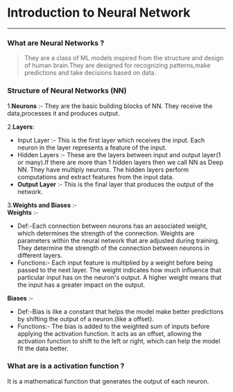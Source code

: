 # Introduction to Neural Network
---
### What are Neural Networks ?
>They are a class of ML models inspired from the structure and design of human brain.They are designed for recognizing patterns,make predictions and take decisions based on data.

### Structure of Neural Networks (NN)
1.**Neurons** :- They are the basic building blocks of NN. They receive the data,processes it and produces output.  

2.**Layers**:  
- Input Layer :- This is the first layer which receives the input. Each neuron in the layer represents a feature of the input.
- Hidden Layers :- These are the layers between input and output layer(1 or many).If there are more than 1 hidden layers then we call NN as Deep NN. They have multiply neurons. The hidden layers perform computations and extract features from the input data.  
- **Output Layer** :- This is the final layer that produces the output of the network.  
  
3.**Weights and Biases** :-  
**Weights** :- 
- Def:-Each connection between neurons has an associated weight, which determines the strength of the connection. Weights are parameters within the neural network that are adjusted during training. They determine the strength of the connection between neurons in different layers.  
- Functions:-
 Each input feature is multiplied by a weight before being passed to the next layer. The weight indicates how much influence that particular input has on the neuron's output. A higher weight means that the input has a greater impact on the output.  

**Biases** :-   
- Def:-Bias is like a constant that helps the model make better predictions by shifting the output of a neuron.(like a offset).
- Functions:- The bias is added to the weighted sum of inputs before applying the activation function. It acts as an offset, allowing the activation function to shift to the left or right, which can help the model fit the data better.

### What are is a activation function ?
It is a mathematical function that generates the output of each neuron.


